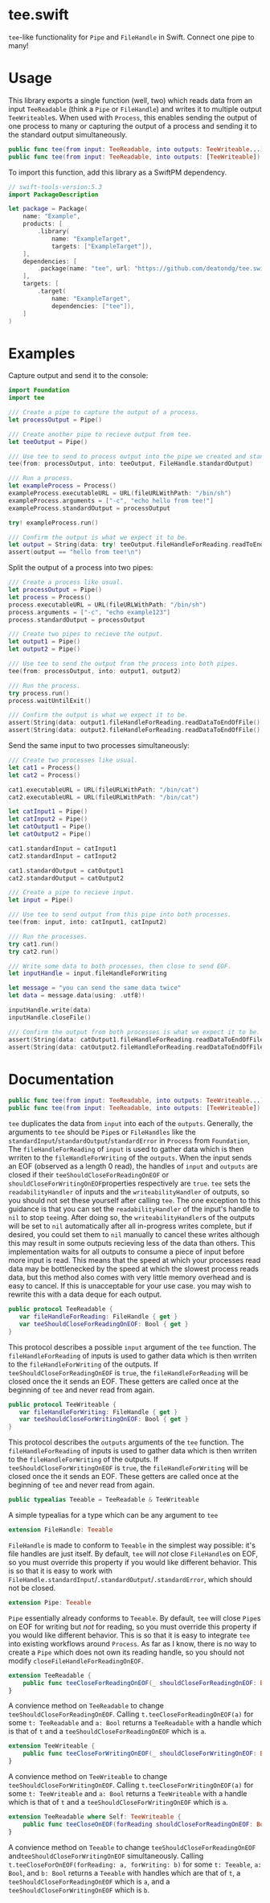 # tee.swift

`tee`-like functionality for `Pipe` and `FileHandle` in Swift. Connect one pipe to many!

# Usage

This library exports a single function (well, two) which reads data from an input `TeeReadable` (think  a `Pipe` or `FileHandle`) and writes it to multiple output `TeeWriteable`s. 
When used with `Process`, this enables sending the output of one process to many or capturing the output of a process and sending it to the standard output simultaneously. 
```swift
public func tee(from input: TeeReadable, into outputs: TeeWriteable...)
public func tee(from input: TeeReadable, into outputs: [TeeWriteable])
```

To import this function, add this library as a SwiftPM dependency.
```swift
// swift-tools-version:5.3
import PackageDescription

let package = Package(
    name: "Example",
    products: [
        .library(
            name: "ExampleTarget",
            targets: ["ExampleTarget"]),
    ],
    dependencies: [
        .package(name: "tee", url: "https://github.com/deatondg/tee.swift", from: "2.0.0"),
    ],
    targets: [
        .target(
            name: "ExampleTarget",
            dependencies: ["tee"]),
    ]
)
```

# Examples

Capture output and send it to the console:
```swift
import Foundation
import tee

/// Create a pipe to capture the output of a process.
let processOutput = Pipe()

/// Create another pipe to recieve output from tee.
let teeOutput = Pipe()

/// Use tee to send to process output into the pipe we created and standard output simultaneously.
tee(from: processOutput, into: teeOutput, FileHandle.standardOutput)

/// Run a process.
let exampleProcess = Process()
exampleProcess.executableURL = URL(fileURLWithPath: "/bin/sh")
exampleProcess.arguments = ["-c", "echo hello from tee!"]
exampleProcess.standardOutput = processOutput

try! exampleProcess.run()

/// Confirm the output is what we expect it to be.
let output = String(data: try! teeOutput.fileHandleForReading.readToEnd()!, encoding: .utf8)!
assert(output == "hello from tee!\n")
```

Split the output of a process into two pipes:
```swift
/// Create a process like usual.
let processOutput = Pipe()
let process = Process()
process.executableURL = URL(fileURLWithPath: "/bin/sh")
process.arguments = ["-c", "echo example123"]
process.standardOutput = processOutput

/// Create two pipes to recieve the output.
let output1 = Pipe()
let output2 = Pipe()

/// Use tee to send the output from the process into both pipes.
tee(from: processOutput, into: output1, output2)

/// Run the process.
try process.run()
process.waitUntilExit()

/// Confirm the output is what we expect it to be.
assert(String(data: output1.fileHandleForReading.readDataToEndOfFile(), encoding: .utf8) == "example123\n")
assert(String(data: output2.fileHandleForReading.readDataToEndOfFile(), encoding: .utf8) == "example123\n")
```

Send the same input to two processes simultaneously:
```swift
/// Create two processes like usual.
let cat1 = Process()
let cat2 = Process()

cat1.executableURL = URL(fileURLWithPath: "/bin/cat")
cat2.executableURL = URL(fileURLWithPath: "/bin/cat")

let catInput1 = Pipe()
let catInput2 = Pipe()
let catOutput1 = Pipe()
let catOutput2 = Pipe()

cat1.standardInput = catInput1
cat2.standardInput = catInput2

cat1.standardOutput = catOutput1
cat2.standardOutput = catOutput2

/// Create a pipe to recieve input.
let input = Pipe()

/// Use tee to send output from this pipe into both processes.
tee(from: input, into: catInput1, catInput2)

/// Run the processes.
try cat1.run()
try cat2.run()

/// Write some data to both processes, then close to send EOF.
let inputHandle = input.fileHandleForWriting

let message = "you can send the same data twice"
let data = message.data(using: .utf8)!

inputHandle.write(data)
inputHandle.closeFile()

/// Confirm the output from both processes is what we expect it to be.
assert(String(data: catOutput1.fileHandleForReading.readDataToEndOfFile(), encoding: .utf8) == message)
assert(String(data: catOutput2.fileHandleForReading.readDataToEndOfFile(), encoding: .utf8) == message)
```

# Documentation

```swift
public func tee(from input: TeeReadable, into outputs: TeeWriteable...)
public func tee(from input: TeeReadable, into outputs: [TeeWriteable])
```
`tee` duplicates the data from `input` into each of the `outputs`.
Generally, the arguments to `tee` should be `Pipe`s or `FileHandles` like the `standardInput`/`standardOutput`/`standardError` in `Process` from `Foundation`,
The `fileHandleForReading` of `input` is used to gather data which is then wrriten to the `fileHandleForWriting` of the `outputs`.
When the input sends an EOF (observed as a length 0 read), the handles of `input` and `outputs` are closed if their `teeShouldCloseForReadingOnEOF` or `shouldCloseForWritingOnEOF`properties respectively are `true`.
`tee` sets the `readabilityHandler` of inputs and the `writeabilityHandler` of outputs, so you should not set these yourself after calling `tee`.
The one exception to this guidance is that you can set the `readabilityHandler` of the input's handle to `nil` to stop `tee`ing.
After doing so, the `writeabilityHandler`s of the outputs will be set to `nil` automatically after all in-progress writes complete, but if desired, you could set them to `nil` manually to cancel these writes although this may result in some outputs recieving less of the data than others.
This implementation waits for all outputs to consume a piece of input before more input is read.
This means that the speed at which your processes read data may be bottlenecked by the speed at which the slowest process reads data, but this method also comes with very little memory overhead and is easy to cancel.
If this is unacceptable for your use case. you may wish to rewrite this with a data deque for each output.

 ```swift
public protocol TeeReadable {
    var fileHandleForReading: FileHandle { get }
    var teeShouldCloseForReadingOnEOF: Bool { get }
}
```
This protocol describes a possible `input` argument of the `tee` function.
The `fileHandleForReading` of inputs is used to gather data which is then wrriten to the `fileHandleForWriting` of the outputs.
If `teeShouldCloseForReadingOnEOF` is `true`, the `fileHandleForReading` will be closed once the it sends an EOF.
These getters are called once at the beginning of `tee` and never read from again.

 ```swift
public protocol TeeWriteable {
    var fileHandleForWriting: FileHandle { get }
    var teeShouldCloseForWritingOnEOF: Bool { get }
}
```
This protocol describes the `outputs` arguments of the `tee` function.
The `fileHandleForReading` of inputs is used to gather data which is then wrriten to the `fileHandleForWriting` of the outputs.
If `teeShouldCloseForWritingOnEOF` is `true`, the `fileHandleForWriting` will be closed once the it sends an EOF.
These getters are called once at the beginning of `tee` and never read from again.

```swift
public typealias Teeable = TeeReadable & TeeWriteable
```
A simple typealias for a type which can be any argument to `tee`

```swift
extension FileHandle: Teeable
```
`FileHandle` is made to conform to `Teeable` in the simplest way possible: it's file handles are just itself.
By default, `tee` will _not_ close `FileHandle`s on EOF, so you must override this property if you would like different behavior.
This is so that it is easy to work with `FileHandle.standardInput`/`.standardOutput`/`.standardError`, which should not be closed.

```swift
extension Pipe: Teeable
```
`Pipe` essentially already conforms to `Teeable`.
By default, `tee` will close `Pipe`s on EOF for writing but _not_ for reading, so you must override this property if you would like different behavior.
This is so that it is easy to integrate `tee` into existing workflows around `Process`.
As far as I know, there is no way to create a `Pipe` which does not own its reading handle, so you should not modify `closeFileHandleForReadingOnEOF`.

```swift
extension TeeReadable {
    public func teeCloseForReadingOnEOF(_ shouldCloseForReadingOnEOF: Bool = true) -> TeeCloseForReadingOnEOF<Self>
}
```
A convience method on `TeeReadable` to change `teeShouldCloseForReadingOnEOF`.
Calling `t.teeCloseForReadingOnEOF(a)` for some `t: TeeReadable` and `a: Bool` returns a `TeeReadable` with a handle which is that of `t` and a `teeShouldCloseForReadingOnEOF` which is `a`.

```swift
extension TeeWriteable {
    public func teeCloseForWritingOnEOF(_ shouldCloseForWritingOnEOF: Bool = true) -> TeeCloseForWritingOnEOF<Self> 
}
```

A convience method on `TeeWriteable` to change `teeShouldCloseForWritingOnEOF`.
Calling `t.teeCloseForWritingOnEOF(a)` for some `t: TeeWriteable` and `a: Bool` returns a `TeeWriteable` with a handle which is that of `t` and a `teeShouldCloseForWritingOnEOF` which is `a`.
```swift
extension TeeReadable where Self: TeeWriteable {
    public func teeCloseOnEOF(forReading shouldCloseForReadingOnEOF: Bool = false, forWriting shouldCloseForWritingOnEOF: Bool = true) -> TeeCloseOnEOF<Self>
}
```
A convience method on `Teeable` to change `teeShouldCloseForReadingOnEOF` and`teeShouldCloseForWritingOnEOF` simultaneously.
Calling `t.teeCloseForOnEOF(forReading: a, forWriting: b)` for some `t: Teeable`, `a: Bool`, and `b: Bool` returns a `Teeable` with handles which are that of `t`, a `teeShouldCloseForReadingOnEOF` which is `a`, and a `teeShouldCloseForWritingOnEOF` which is `b`.
